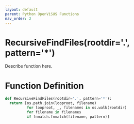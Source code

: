 ```yaml
---
layout: default
parent: Python OpenViSUS Functions
nav_order: 2
---
```


# RecursiveFindFiles(rootdir='.', pattern='*')

Describe function here.

# Function Definition

```python
def RecursiveFindFiles(rootdir='.', pattern='*'):
  return [os.path.join(looproot, filename)
          for looproot, _, filenames in os.walk(rootdir)
          for filename in filenames
          if fnmatch.fnmatch(filename, pattern)]

```